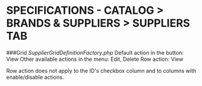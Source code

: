 # SPECIFICATIONS - CATALOG > BRANDS & SUPPLIERS > SUPPLIERS TAB

###Grid
_SupplierGridDefinitionFactory.php_
Default action in the button: View
Other available actions in the menu: Edit, Delete
Row action: View

Row action does not apply to the ID's checkbox column and to columns with enable/disable actions.
